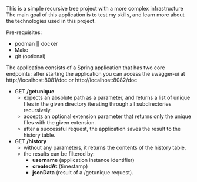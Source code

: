This is a simple recursive tree project with a more complex infrastructure
The main goal of this application is to test my skills, and learn more about the technologies used in this project.

Pre-requisites:
 - podman || docker
 - Make
 - git (optional)

The application consists of a Spring application that has two core endpoints:
after starting the application you can access the swagger-ui at http://localhost:8081/doc or http://localhost:8082/doc

 - GET **/getunique**
   - expects an absolute path as a parameter, and returns a list of unique files in the given directory iterating through all subdirectories recursively.
   - accepts an optional extension parameter that returns only the unique files with the given extension.
   - after a successful request, the application saves the result to the history table.
 - GET **/history**
   - without any parameters, it returns the contents of the history table.
   - the results can be filtered by:
     - **username** (application instance identifier)
     - **createdAt** (timestamp)
     - **jsonData** (result of a /getunique request).